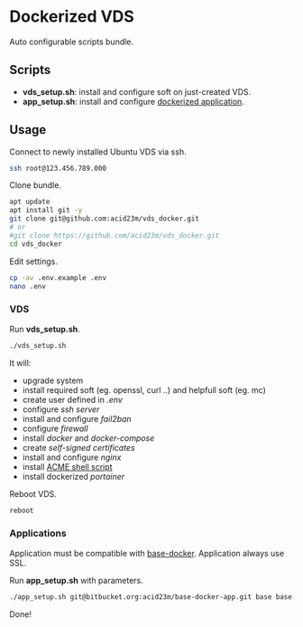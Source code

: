# Dockerized VDS

Auto configurable scripts bundle.

## Scripts

- **vds_setup.sh**: install and configure soft on just-created VDS.
- **app_setup.sh**: install and configure [dockerized application](https://github.com/acid23m/base-docker.git).

## Usage

Connect to newly installed Ubuntu VDS via ssh.

```bash
ssh root@123.456.789.000

```

Clone bundle.

```bash
apt update
apt install git -y
git clone git@github.com:acid23m/vds_docker.git
# or
#git clone https://github.com/acid23m/vds_docker.git
cd vds_docker
```

Edit settings.

```bash
cp -av .env.example .env
nano .env
```

### VDS

Run **vds_setup.sh**.

```bash
./vds_setup.sh
```
It will:

- upgrade system
- install required soft (eg. openssl, curl ..) and helpfull soft (eg. mc)
- create user defined in *.env*
- configure *ssh server*
- install and configure *fail2ban*
- configure *firewall*
- install *docker* and *docker-compose*
- create *self-signed certificates*
- install and configure *nginx*
- install [ACME shell script](https://github.com/Neilpang/acme.sh)
- install dockerized *portainer*

Reboot VDS.

```bash
reboot
```

### Applications

Application must be compatible with [base-docker](https://github.com/acid23m/base-docker).
Application always use SSL.

Run **app_setup.sh** with parameters.

```bash
./app_setup.sh git@bitbucket.org:acid23m/base-docker-app.git base base-app.com 8000
```

Done!
